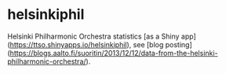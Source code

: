 # helsinkiphil
Helsinki Philharmonic Orchestra statistics [as a Shiny app] (https://ttso.shinyapps.io/helsinkiphil), see [blog posting] (https://blogs.aalto.fi/suoritin/2013/12/12/data-from-the-helsinki-philharmonic-orchestra/).
